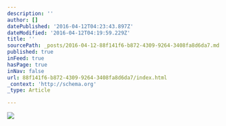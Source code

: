 ```yaml
---
description: ''
author: []
datePublished: '2016-04-12T04:23:43.897Z'
dateModified: '2016-04-12T04:19:59.229Z'
title: ''
sourcePath: _posts/2016-04-12-88f141f6-b872-4309-9264-3408fa8d6da7.md
published: true
inFeed: true
hasPage: true
inNav: false
url: 88f141f6-b872-4309-9264-3408fa8d6da7/index.html
_context: 'http://schema.org'
_type: Article

---
```

![](https://the-grid-user-content.s3-us-west-2.amazonaws.com/e8d2ae73-9acc-42f5-8e4a-cadf2a424e0b.png)